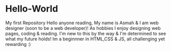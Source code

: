 # Hello-World
My first Repository
Hello anyone reading, My name is Asmah & I am web designer (soon to be a web developer)! As hobbies I enjoy designing web pages, coding & reading. I'm new to this by the way & I'm determined to see what my future holds!
Im a beginnner in HTML,CSS & JS, all challenging yet rewarding :)
